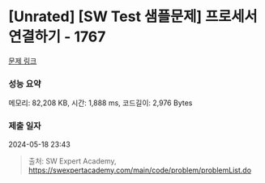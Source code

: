 # [Unrated] [SW Test 샘플문제] 프로세서 연결하기 - 1767 

[문제 링크](https://swexpertacademy.com/main/code/problem/problemDetail.do?contestProbId=AV4suNtaXFEDFAUf) 

### 성능 요약

메모리: 82,208 KB, 시간: 1,888 ms, 코드길이: 2,976 Bytes

### 제출 일자

2024-05-18 23:43



> 출처: SW Expert Academy, https://swexpertacademy.com/main/code/problem/problemList.do